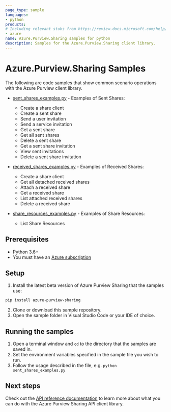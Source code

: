 ```yaml
---
page_type: sample
languages:
- python
products:
# Including relevant stubs from https://review.docs.microsoft.com/help/contribute/metadata-taxonomies#product
- azure
name: Azure.Purview.Sharing samples for python
description: Samples for the Azure.Purview.Sharing client library.
---
```


# Azure.Purview.Sharing Samples

The following are code samples that show common scenario operations with the Azure Purview client library.

* [sent_shares_examples.py](https://github.com/Azure/azure-sdk-for-python/blob/main/sdk/purview/azure-purview-sharing/samples/sent_shares_examples.py) - Examples of Sent Shares:
    * Create a share client
    * Create a sent share
    * Send a user invitation
    * Send a service invitation
    * Get a sent share
    * Get all sent shares
    * Delete a sent share
    * Get a sent share invitation
    * View sent invitations
    * Delete a sent share invitation

* [received_shares_examples.py](https://github.com/Azure/azure-sdk-for-python/blob/main/sdk/purview/azure-purview-sharing/samples/received_shares_examples.py) - Examples of Received Shares:
    * Create a share client
    * Get all detached received shares
    * Attach a received share
    * Get a received share
    * List attached received shares
    * Delete a received share

* [share_resources_examples.py](https://github.com/hopewelchmicrosoft/azure-sdk-for-python/blob/hope-new-branch/sdk/purview/azure-purview-sharing/samples/share_resources_examples.py) - Examples of Share Resources:
    * List Share Resources

## Prerequisites
* Python 3.6+
* You must have an [Azure subscription](https://azure.microsoft.com/free/)

## Setup

1. Install the latest beta version of Azure Purview Sharing that the samples use:

```bash
pip install azure-purview-sharing
```

2. Clone or download this sample repository.
3. Open the sample folder in Visual Studio Code or your IDE of choice.

## Running the samples

1. Open a terminal window and `cd` to the directory that the samples are saved in.
2. Set the environment variables specified in the sample file you wish to run.
3. Follow the usage described in the file, e.g. `python sent_shares_examples.py`

## Next steps

Check out the [API reference documentation](https://aka.ms/azsdk-purview-sharing-ref) to learn more about
what you can do with the Azure Purview Sharing API client library.